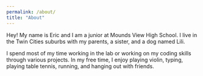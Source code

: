 ```yaml
---
permalink: /about/
title: "About"
---
```

Hey! My name is Eric and I am a junior at Mounds View High School. I live in the Twin Cities suburbs with my parents, a sister, and a dog named Lili.

I spend most of my time working in the lab or working on my coding skills through various projects. In my free time, I enjoy playing violin, typing, playing table tennis, running, and hanging out with friends.
